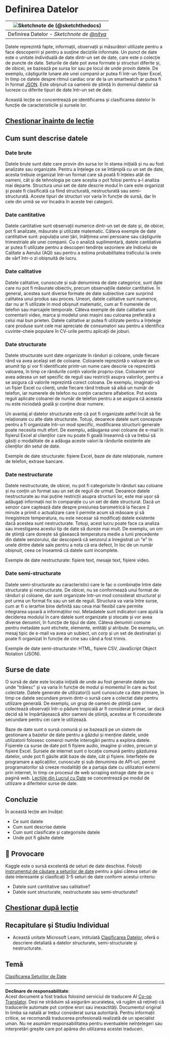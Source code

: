 <!--
CO_OP_TRANSLATOR_METADATA:
{
  "original_hash": "12339119c0165da569a93ddba05f9339",
  "translation_date": "2025-09-05T18:32:53+00:00",
  "source_file": "1-Introduction/03-defining-data/README.md",
  "language_code": "ro"
}
-->
# Definirea Datelor

|![ Sketchnote de [(@sketchthedocs)](https://sketchthedocs.dev) ](../../sketchnotes/03-DefiningData.png)|
|:---:|
|Definirea Datelor - _Sketchnote de [@nitya](https://twitter.com/nitya)_ |

Datele reprezintă fapte, informații, observații și măsurători utilizate pentru a face descoperiri și pentru a susține deciziile informate. Un punct de date este o unitate individuală de date dintr-un set de date, care este o colecție de puncte de date. Seturile de date pot avea formate și structuri diferite și, de obicei, se bazează pe sursa lor sau pe locul de unde provin datele. De exemplu, câștigurile lunare ale unei companii ar putea fi într-un fișier Excel, în timp ce datele despre ritmul cardiac orar de la un smartwatch ar putea fi în format [JSON](https://stackoverflow.com/a/383699). Este obișnuit ca oamenii de știință în domeniul datelor să lucreze cu diferite tipuri de date într-un set de date.

Această lecție se concentrează pe identificarea și clasificarea datelor în funcție de caracteristicile și sursele lor.

## [Chestionar înainte de lecție](https://ff-quizzes.netlify.app/en/ds/quiz/4)

## Cum sunt descrise datele

### Date brute
Datele brute sunt date care provin din sursa lor în starea inițială și nu au fost analizate sau organizate. Pentru a înțelege ce se întâmplă cu un set de date, acesta trebuie organizat într-un format care să poată fi înțeles atât de oameni, cât și de tehnologia pe care aceștia o pot folosi pentru a-l analiza mai departe. Structura unui set de date descrie modul în care este organizat și poate fi clasificată ca fiind structurată, nestructurată sau semi-structurată. Aceste tipuri de structuri vor varia în funcție de sursă, dar în cele din urmă se vor încadra în aceste trei categorii.

### Date cantitative
Datele cantitative sunt observații numerice dintr-un set de date și, de obicei, pot fi analizate, măsurate și utilizate matematic. Câteva exemple de date cantitative sunt: populația unei țări, înălțimea unei persoane sau câștigurile trimestriale ale unei companii. Cu o analiză suplimentară, datele cantitative ar putea fi utilizate pentru a descoperi tendințe sezoniere ale Indicelui de Calitate a Aerului (AQI) sau pentru a estima probabilitatea traficului la orele de vârf într-o zi obișnuită de lucru.

### Date calitative
Datele calitative, cunoscute și sub denumirea de date categorice, sunt date care nu pot fi măsurate obiectiv, precum observațiile datelor cantitative. În general, acestea sunt diverse formate de date subiective care surprind calitatea unui produs sau proces. Uneori, datele calitative sunt numerice, dar nu ar fi utilizate în mod obișnuit matematic, cum ar fi numerele de telefon sau marcajele temporale. Câteva exemple de date calitative sunt: comentarii video, marca și modelul unei mașini sau culoarea preferată a celui mai bun prieten. Datele calitative ar putea fi utilizate pentru a înțelege care produse sunt cele mai apreciate de consumatori sau pentru a identifica cuvinte-cheie populare în CV-urile pentru aplicații de joburi.

### Date structurate
Datele structurate sunt date organizate în rânduri și coloane, unde fiecare rând va avea același set de coloane. Coloanele reprezintă o valoare de un anumit tip și vor fi identificate printr-un nume care descrie ce reprezintă valoarea, în timp ce rândurile conțin valorile propriu-zise. Coloanele vor avea adesea un set specific de reguli sau restricții asupra valorilor, pentru a se asigura că valorile reprezintă corect coloana. De exemplu, imaginați-vă un fișier Excel cu clienți, unde fiecare rând trebuie să aibă un număr de telefon, iar numerele de telefon nu conțin caractere alfabetice. Pot exista reguli aplicate coloanei de număr de telefon pentru a se asigura că aceasta nu este niciodată goală și conține doar numere.

Un avantaj al datelor structurate este că pot fi organizate astfel încât să fie relaționate cu alte date structurate. Totuși, deoarece datele sunt concepute pentru a fi organizate într-un mod specific, modificarea structurii generale poate necesita mult efort. De exemplu, adăugarea unei coloane de e-mail în fișierul Excel al clienților care nu poate fi goală înseamnă că va trebui să găsiți o modalitate de a adăuga aceste valori la rândurile existente ale clienților din setul de date.

Exemple de date structurate: fișiere Excel, baze de date relaționale, numere de telefon, extrase bancare.

### Date nestructurate
Datele nestructurate, de obicei, nu pot fi categorisite în rânduri sau coloane și nu conțin un format sau un set de reguli de urmat. Deoarece datele nestructurate au mai puține restricții asupra structurii lor, este mai ușor să adăugați informații noi în comparație cu un set de date structurat. Dacă un senzor care captează date despre presiunea barometrică la fiecare 2 minute a primit o actualizare care îi permite acum să măsoare și să înregistreze temperatura, nu este necesar să modificați datele existente dacă acestea sunt nestructurate. Totuși, acest lucru poate face ca analiza sau investigarea acestui tip de date să dureze mai mult. De exemplu, un om de știință care dorește să găsească temperatura medie a lunii precedente din datele senzorului, dar descoperă că senzorul a înregistrat un "e" în unele dintre datele sale pentru a nota că era defect, în loc de un număr obișnuit, ceea ce înseamnă că datele sunt incomplete.

Exemple de date nestructurate: fișiere text, mesaje text, fișiere video.

### Date semi-structurate
Datele semi-structurate au caracteristici care le fac o combinație între date structurate și nestructurate. De obicei, nu se conformează unui format de rânduri și coloane, dar sunt organizate într-un mod considerat structurat și pot urma un format fix sau un set de reguli. Structura va varia între surse, cum ar fi o ierarhie bine definită sau ceva mai flexibil care permite integrarea ușoară a informațiilor noi. Metadatele sunt indicatori care ajută la deciderea modului în care datele sunt organizate și stocate și vor avea diverse denumiri, în funcție de tipul de date. Câteva denumiri comune pentru metadate sunt etichete, elemente, entități și atribute. De exemplu, un mesaj tipic de e-mail va avea un subiect, un corp și un set de destinatari și poate fi organizat în funcție de cine sau când a fost trimis.

Exemple de date semi-structurate: HTML, fișiere CSV, JavaScript Object Notation (JSON).

## Surse de date

O sursă de date este locația inițială de unde au fost generate datele sau unde "trăiesc" și va varia în funcție de modul și momentul în care au fost colectate. Datele generate de utilizator(i) sunt cunoscute ca date primare, în timp ce datele secundare provin dintr-o sursă care a colectat date pentru utilizare generală. De exemplu, un grup de oameni de știință care colectează observații într-o pădure tropicală ar fi considerat primar, iar dacă decid să le împărtășească altor oameni de știință, acestea ar fi considerate secundare pentru cei care le utilizează.

Baze de date sunt o sursă comună și se bazează pe un sistem de gestionare a bazelor de date pentru a găzdui și menține datele, unde utilizatorii folosesc comenzi numite interogări pentru a explora datele. Fișierele ca surse de date pot fi fișiere audio, imagine și video, precum și fișiere Excel. Sursele de internet sunt o locație comună pentru găzduirea datelor, unde pot fi găsite atât baze de date, cât și fișiere. Interfețele de programare a aplicațiilor, cunoscute și sub denumirea de API-uri, permit programatorilor să creeze modalități de a partaja date cu utilizatori externi prin internet, în timp ce procesul de web scraping extrage date de pe o pagină web. [Lecțiile din Lucrul cu Date](../../../../../../../../../2-Working-With-Data) se concentrează pe modul de utilizare a diferitelor surse de date.

## Concluzie

În această lecție am învățat:

- Ce sunt datele
- Cum sunt descrise datele
- Cum sunt clasificate și categorisite datele
- Unde pot fi găsite datele

## 🚀 Provocare

Kaggle este o sursă excelentă de seturi de date deschise. Folosiți [instrumentul de căutare a seturilor de date](https://www.kaggle.com/datasets) pentru a găsi câteva seturi de date interesante și clasificați 3-5 seturi de date conform acestui criteriu:

- Datele sunt cantitative sau calitative?
- Datele sunt structurate, nestructurate sau semi-structurate?

## [Chestionar după lecție](https://ff-quizzes.netlify.app/en/ds/quiz/5)

## Recapitulare și Studiu Individual

- Această unitate Microsoft Learn, intitulată [Clasificarea Datelor](https://docs.microsoft.com/en-us/learn/modules/choose-storage-approach-in-azure/2-classify-data), oferă o descriere detaliată a datelor structurate, semi-structurate și nestructurate.

## Temă

[Clasificarea Seturilor de Date](assignment.md)

---

**Declinare de responsabilitate**:  
Acest document a fost tradus folosind serviciul de traducere AI [Co-op Translator](https://github.com/Azure/co-op-translator). Deși ne străduim să asigurăm acuratețea, vă rugăm să rețineți că traducerile automate pot conține erori sau inexactități. Documentul original în limba sa natală ar trebui considerat sursa autoritară. Pentru informații critice, se recomandă traducerea profesională realizată de un specialist uman. Nu ne asumăm responsabilitatea pentru eventualele neînțelegeri sau interpretări greșite care pot apărea din utilizarea acestei traduceri.